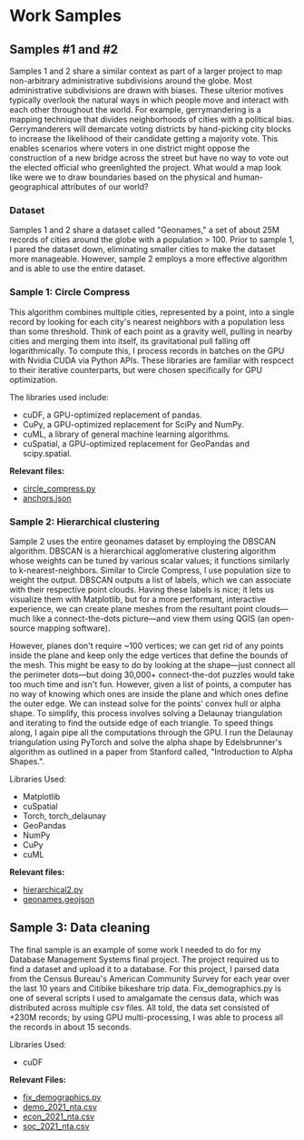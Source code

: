 # Work Samples

## Samples \#1 and \#2

Samples 1 and 2 share a similar context as part of a larger project to map non-arbitrary administrative subdivisions around the globe. Most administrative subdivisions are drawn with biases. These ulterior motives typically overlook the natural ways in which people move and interact with each other throughout the world. For example, gerrymandering is a mapping technique that divides neighborhoods of cities with a political bias. Gerrymanderers will demarcate voting districts by hand-picking city blocks to increase the likelihood of their candidate getting a majority vote. This enables scenarios where voters in one district might oppose the construction of a new bridge across the street but have no way to vote out the elected official who greenlighted the project. What would a map look like were we to draw boundaries based on the physical and human-geographical attributes of our world?

### Dataset

Samples 1 and 2 share a dataset called "Geonames," a set of about 25M records of cities around the globe with a population > 100. Prior to sample 1, I pared the dataset down, eliminating smaller cities to make the dataset more manageable. However, sample 2 employs a more effective algorithm and is able to use the entire dataset.

### Sample 1: Circle Compress

This algorithm combines multiple cities, represented by a point, into a single record by looking for each city's nearest neighbors with a population less than some threshold. Think of each point as a gravity well, pulling in nearby cities and merging them into itself, its gravitational pull falling off logarithmically. To compute this, I process records in batches on the GPU with Nvidia CUDA via Python APIs. These libraries are familiar with respcect to their iterative counterparts, but were chosen specifically for GPU optimization.

The libraries used include:

- cuDF, a GPU-optimized replacement of pandas.
- CuPy, a GPU-optimized replacement for SciPy and NumPy.
- cuML, a library of general machine learning algorithms.
- cuSpatial, a GPU-optimized replacement for GeoPandas and scipy.spatial.

**Relevant files:**

- [circle_compress.py](circle_compress.py)
- [anchors.json](anchors.json)

### Sample 2: Hierarchical clustering

Sample 2 uses the entire geonames dataset by employing the DBSCAN algorithm. DBSCAN is a hierarchical agglomerative clustering algorithm whose weights can be tuned by various scalar values; it functions similarly to k-nearest-neighbors. Similar to Circle Compress, I use population size to weight the output. DBSCAN outputs a list of labels, which we can associate with their respective point clouds. Having these labels is nice; it lets us visualize them with Matplotlib, but for a more performant, interactive experience, we can create plane meshes from the resultant point clouds—much like a connect-the-dots picture—and view them using QGIS (an open-source mapping software).

However, planes don't require ~100 vertices; we can get rid of any points inside the plane and keep only the edge vertices that define the bounds of the mesh. This might be easy to do by looking at the shape—just connect all the perimeter dots—but doing 30,000+ connect-the-dot puzzles would take too much time and isn't fun. However, given a list of points, a computer has no way of knowing which ones are inside the plane and which ones define the outer edge. We can instead solve for the points' convex hull or alpha shape. To simplify, this process involves solving a Delaunay triangulation and iterating to find the outside edge of each triangle. To speed things along, I again pipe all the computations through the GPU. I run the Delaunay triangulation using PyTorch and solve the alpha shape by Edelsbrunner's algorithm as outlined in a paper from Stanford called, "Introduction to Alpha Shapes.".

Libraries Used:

- Matplotlib
- cuSpatial
- Torch, torch_delaunay
- GeoPandas
- NumPy
- CuPy
- cuML

**Relevant files:**

- [hierarchical2.py](hierarchical2.py)
- [geonames.geojson](data/geonames.geojson)

## Sample 3: Data cleaning

The final sample is an example of some work I needed to do for my Database Management Systems final project. The project required us to find a dataset and upload it to a database. For this project, I parsed data from the Census Bureau's American Community Survey for each year over the last 10 years and Citibike bikeshare trip data. Fix_demographics.py is one of several scripts I used to amalgamate the census data, which was distributed across multiple csv files. All told, the data set consisted of +230M records; by using GPU multi-processing, I was able to process all the records in about 15 seconds.

Libraries Used:
- cuDF

**Relevant Files:**

- [fix_demographics.py](fix_demographics.py)
- [demo_2021_nta.csv](data/demo_2021_nta.csv)
- [econ_2021_nta.csv](data/econ_2021_nta.csv)
- [soc_2021_nta.csv](data/soc_2021_nta.csv)
